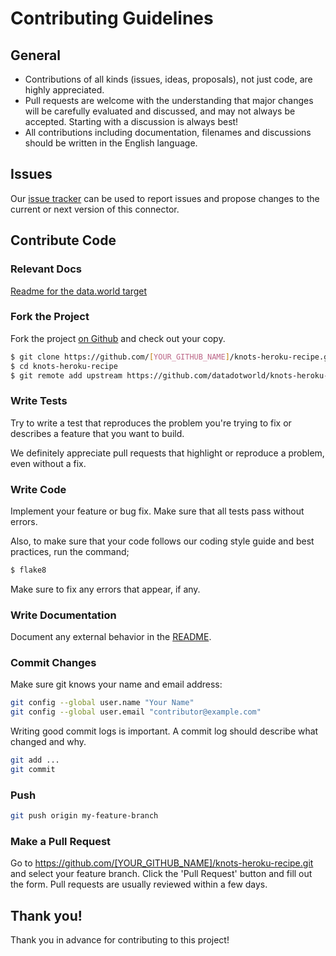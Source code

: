 # Contributing Guidelines

## General

* Contributions of all kinds (issues, ideas, proposals), not just code, are highly appreciated.
* Pull requests are welcome with the understanding that major changes will be carefully evaluated
and discussed, and may not always be accepted. Starting with a discussion is always best!
* All contributions including documentation, filenames and discussions should be written in the English language.

## Issues

Our [issue tracker](https://github.com/datadotworld/knots-heroku-recipe/issues) can be used to report issues and
propose changes to the current or next version of this connector.

## Contribute Code

### Relevant Docs

[Readme for the data.world target](https://github.com/datadotworld/target-datadotworld/blob/master/README.rst)

### Fork the Project

Fork the project [on Github](https://github.com/datadotworld/knots-heroku-recipe.git) and check out your copy.

```sh
$ git clone https://github.com/[YOUR_GITHUB_NAME]/knots-heroku-recipe.git
$ cd knots-heroku-recipe
$ git remote add upstream https://github.com/datadotworld/knots-heroku-recipe.git
```

### Write Tests

Try to write a test that reproduces the problem you're trying to fix or describes a feature that you want to build.

We definitely appreciate pull requests that highlight or reproduce a problem, even without a fix.

### Write Code

Implement your feature or bug fix. Make sure that all tests pass without errors.

Also, to make sure that your code follows our coding style guide and best practices, run the command;

```sh
$ flake8
```
Make sure to fix any errors that appear, if any.

### Write Documentation

Document any external behavior in the [README](README.md).

### Commit Changes

Make sure git knows your name and email address:

```sh
git config --global user.name "Your Name"
git config --global user.email "contributor@example.com"
```

Writing good commit logs is important. A commit log should describe what changed and why.

```sh
git add ...
git commit
```

### Push

```sh
git push origin my-feature-branch
```

### Make a Pull Request

Go to https://github.com/[YOUR_GITHUB_NAME]/knots-heroku-recipe.git and select your feature branch. Click the
'Pull Request' button and fill out the form. Pull requests are usually reviewed within a few days.

## Thank you!

Thank you in advance for contributing to this project!
